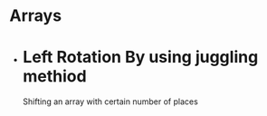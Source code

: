 # Arrays

- # Left Rotation **By using juggling methiod**
    Shifting an array with certain number of places